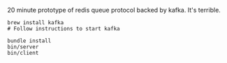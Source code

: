 20 minute prototype of redis queue protocol backed by kafka. It's terrible.

    brew install kafka
    # Follow instructions to start kafka

    bundle install
    bin/server
    bin/client

